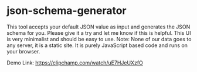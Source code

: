 # json-schema-generator
This tool accepts your default JSON value as input and generates the JSON schema for you.
Please give it a try and let me know if this is helpful. This UI is very minimalist and should be easy to use.
Note: None of our data goes to any server, it is a static site. It is purely JavaScript based code and runs on your browser.

Demo Link: https://clipchamp.com/watch/uE7HJeUXzfO
